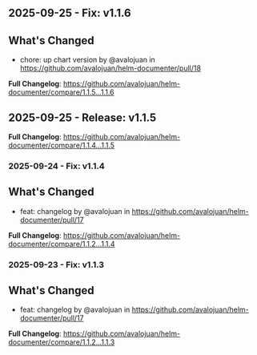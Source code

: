 ## 2025-09-25 - Fix: v1.1.6

## What's Changed
* chore: up chart version by @avalojuan in https://github.com/avalojuan/helm-documenter/pull/18


**Full Changelog**: https://github.com/avalojuan/helm-documenter/compare/1.1.5...1.1.6

## 2025-09-25 - Release: v1.1.5

**Full Changelog**: https://github.com/avalojuan/helm-documenter/compare/1.1.4...1.1.5

### 2025-09-24 - Fix: v1.1.4

## What's Changed
* feat: changelog by @avalojuan in https://github.com/avalojuan/helm-documenter/pull/17


**Full Changelog**: https://github.com/avalojuan/helm-documenter/compare/1.1.2...1.1.4

### 2025-09-23 - Fix: v1.1.3

## What's Changed
* feat: changelog by @avalojuan in https://github.com/avalojuan/helm-documenter/pull/17


**Full Changelog**: https://github.com/avalojuan/helm-documenter/compare/1.1.2...1.1.3

